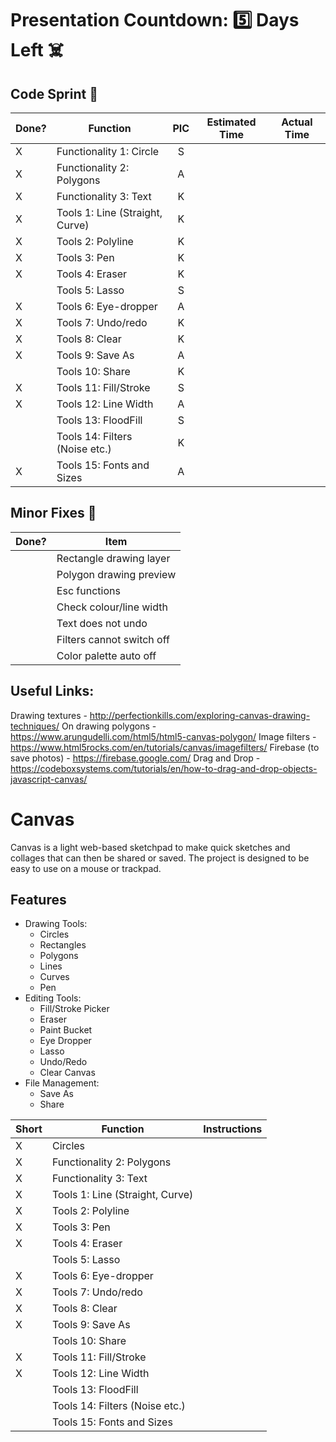 # Presentation Countdown: :five: Days Left :skull_and_crossbones:

## Code Sprint :athletic_shoe:

| Done? | Function                          | PIC      | Estimated Time | Actual Time |
| ----- | --------------------------------- | :------: | :------------: | :---------: |
|   X   | Functionality 1: Circle           |    S     |                |             |
|   X   | Functionality 2: Polygons         |    A     |                |             |
|   X   | Functionality 3: Text             |    K     |                |             |
|   X   | Tools 1: Line (Straight, Curve)   |    K     |                |             |
|   X   | Tools 2: Polyline                 |    K     |                |             |
|   X   | Tools 3: Pen                      |    K     |                |             |
|   X   | Tools 4: Eraser                   |    K     |                |             |
|       | Tools 5: Lasso                    |    S     |                |             |
|   X   | Tools 6: Eye-dropper              |    A     |                |             |
|   X   | Tools 7: Undo/redo                |    K     |                |             |
|   X   | Tools 8: Clear                    |    K     |                |             |
|   X   | Tools 9: Save As                  |    A     |                |             |
|       | Tools 10: Share                   |    K     |                |             |
|   X   | Tools 11: Fill/Stroke             |    S     |                |             |
|   X   | Tools 12: Line Width              |    A     |                |             |
|       | Tools 13: FloodFill               |    S     |                |             |
|       | Tools 14: Filters (Noise etc.)    |    K     |                |             |
|   X   | Tools 15: Fonts and Sizes         |    A     |                |             |

## Minor Fixes :wrench:

| Done? | Item                              |
| ----- | --------------------------------- |
|       | Rectangle drawing layer           |
|       | Polygon drawing preview           |
|       | Esc functions                     |
|       | Check colour/line width           |
|       | Text does not undo                |
|       | Filters cannot switch off         |
|       | Color palette auto off            |


## Useful Links:
Drawing textures - http://perfectionkills.com/exploring-canvas-drawing-techniques/
On drawing polygons - https://www.arungudelli.com/html5/html5-canvas-polygon/
Image filters - https://www.html5rocks.com/en/tutorials/canvas/imagefilters/
Firebase (to save photos) - https://firebase.google.com/
Drag and Drop - https://codeboxsystems.com/tutorials/en/how-to-drag-and-drop-objects-javascript-canvas/

# Canvas
Canvas is a light web-based sketchpad to make quick sketches and collages that can then be shared or saved. The project is designed to be easy to use on a mouse or trackpad.

## Features
- Drawing Tools:
    - Circles
    - Rectangles
    - Polygons
    - Lines
    - Curves
    - Pen
- Editing Tools:
    - Fill/Stroke Picker
    - Eraser
    - Paint Bucket
    - Eye Dropper
    - Lasso
    - Undo/Redo
    - Clear Canvas
- File Management:
    - Save As
    - Share

| Short | Function                          | Instructions                              |
| ----- | --------------------------------- | :---------------------------------------: |
|   X   | Circles                           |                                           |
|   X   | Functionality 2: Polygons         |                                           |
|   X   | Functionality 3: Text             |                                           |
|   X   | Tools 1: Line (Straight, Curve)   |                                           |
|   X   | Tools 2: Polyline                 |                                           |
|   X   | Tools 3: Pen                      |                                           |
|   X   | Tools 4: Eraser                   |                                           |
|       | Tools 5: Lasso                    |                                           |
|   X   | Tools 6: Eye-dropper              |                                           |
|   X   | Tools 7: Undo/redo                |                                           |
|   X   | Tools 8: Clear                    |                                           |
|   X   | Tools 9: Save As                  |                                           |
|       | Tools 10: Share                   |                                           |
|   X   | Tools 11: Fill/Stroke             |                                           |
|   X   | Tools 12: Line Width              |                                           |
|       | Tools 13: FloodFill               |                                           |
|       | Tools 14: Filters (Noise etc.)    |                                           |
|       | Tools 15: Fonts and Sizes         |                                           |

